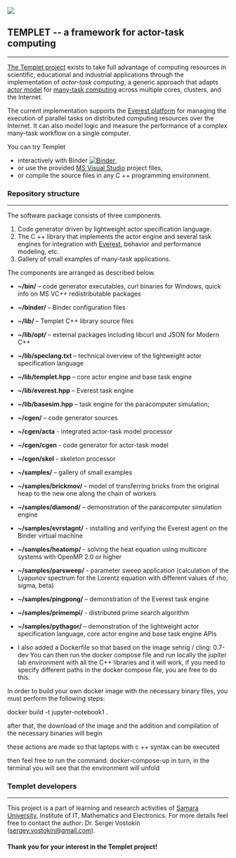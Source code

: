 ![](LOGO.png)  
##  **TEMPLET** -- a framework for actor-task computing 
*******************************************************

[The Templet project](http://templet.ssau.ru) exists to take full advantage of computing resources in scientific, educational and industrial applications through the implementation of *actor-task computing*, a generic approach that adapts [actor model](https://en.wikipedia.org/wiki/Actor_model) for [many-task computing](https://en.wikipedia.org/wiki/Many-task_computing) across multiple cores, clusters, and the Internet.

The current implementation supports the [Everest platform](http://everest.distcomp.org) for managing the execution of parallel tasks on distributed computing resources over the Internet. It can also model logic and measure the performance of a complex many-task workflow on a single computer.

You can try Templet
* interactively with Binder [![Binder](https://mybinder.org/badge_logo.svg)](https://mybinder.org/v2/gh/the-templet-project/templet.git/master?urlpath=lab), 
* or use the provided [MS Visual Studio](https://visualstudio.microsoft.com) project files,
* or compile the source files in any C ++ programming environment.

### Repository structure
************************
The software package consists of three components.
1. Code generator driven by lightweight actor specification language.
2. The C ++ library that implements the actor engine and several task engines for integration with [Everest](http://everest.distcomp.org), behavior and performance modeling, etc.
3. Gallery of small examples of many-task applications.

The components are arranged as described below.
* **~/bin/** – code generator executables, curl binaries for Windows, quick info on MS VC++ redistributable packages
* **~/binder/** – Binder configuration files
* **~/lib/** – Templet C++ library source files
* **~/lib/opt/** – external packages including libcurl and JSON for Modern C++
* **~/lib/speclang.txt** – technical overview of the lightweight actor specification language
* **~/lib/templet.hpp** – core actor engine and base task engine
* **~/lib/everest.hpp** – Everest task engine
* **~/lib/basesim.hpp** – task engine for the paracomputer simulation;
* **~/cgen/** – code generator sources
* **~/cgen/acta** - integrated actor-task model processor
* **~/cgen/cgen** - code generator for actor-task model
* **~/cgen/skel** - skeleton processor
* **~/samples/** – gallery of small examples
* **~/samples/brickmov/** – model of transferring bricks from the original heap to the new one along the chain of workers
* **~/samples/diamond/** – demonstration of the paracomputer simulation engine
* **~/samples/evrstagnt/** - installing and verifying the Everest agent on the Binder virtual machine
* **~/samples/heatomp/** - solving the heat equation using multicore systems with OpenMP 2.0 or higher
* **~/samples/parsweep/** - parameter sweep application (calculation of the Lyapunov spectrum for the Lorentz equation with different values of rho, sigma, beta)
* **~/samples/pingpong/** – demonstration of the Everest task engine
* **~/samples/primempi/** - distributed prime search algorithm
* **~/samples/pythagor/** – demonstration of the lightweight actor specification language, core actor engine and base task engine APIs

* I also added a Dockerfile so that based on the image sehrig / cling: 0.7-dev
You can then run the docker compose file and run locally the jupiter lab environment with all the C++ libraries and it will work, if you need to specify different paths in the docker compose file, you are free to do this.

In order to build your own docker image with the necessary binary files, you must perform the following steps:

docker build -t jupyter-notebook1 .

after that, the download of the image and the addition and compilation of the necessary binaries will begin

these actions are made so that laptops with c ++ syntax can be executed

then feel free to run the command:
docker-compose-up
in turn, in the terminal you will see that the environment will unfold

### Templet developers
**********************
This project is a part of learning and research activities of [Samara University](http://www.ssau.ru/english), Institute of IT, Mathematics and Electronics. For more details feel free to contact the author: Dr. Sergei Vostokin (sergey.vostokin@gmail.com).

#### Thank you for your interest in the Templet project!




